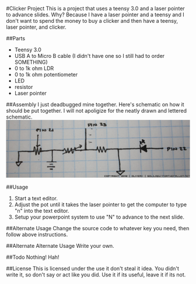 #Clicker Project
This is a project that uses a teensy 3.0 and a laser pointer to advance slides.  Why?  Because I have a laser pointer and a teensy and I don't want to spend the money to buy a clicker and then have a teensy, laser pointer, and clicker.

##Parts
+ Teensy 3.0
+ USB A to Micro B cable (I didn't have one so I still had to order SOMETHING)
+ 0 to 1k ohm LDR
+ 0 to 1k ohm potentiometer
+ LED
+ resistor
+ Laser pointer

##Assembly
I just deadbugged mine together.  Here's schematic on how it should be put together.  I will not apoligize for the neatly drawn and lettered schematic.
![I can see clearly now, the rain is gone](schematic.png)

##Usage
1. Start a text editor.
1. Adjust the pot until it takes the laser pointer to get the computer to type "n" into the text editor.
1. Setup your powerpoint system to use "N" to advance to the next slide.

##Alternate Usage
Change the source code to whatever key you need, then follow above instructions.

##Alternate Alternate Usage
Write your own.

##Todo
Nothing! Hah!

##License
This is licensed under the use it don't steal it idea.  You didn't write it, so don't say or act like you did.  Use it if its useful, leave it if its not.

